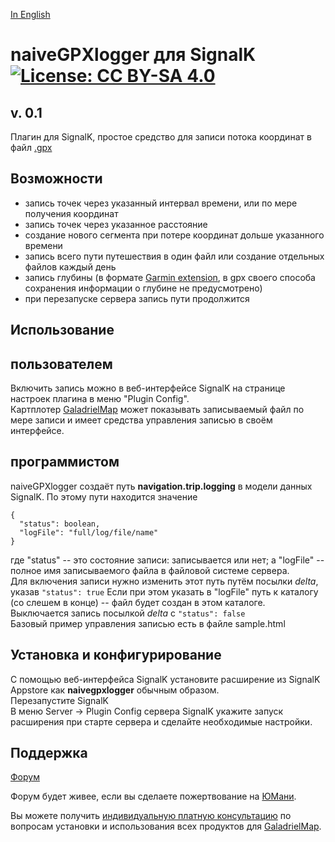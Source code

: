 [In English](https://github.com/VladimirKalachikhin/naiveGPXlogger/blob/master/README.md)  
# naiveGPXlogger для SignalK [![License: CC BY-SA 4.0](https://img.shields.io/badge/License-CC%20BY--SA%204.0-lightgrey.svg)](https://creativecommons.org/licenses/by-sa/4.0/)


## v. 0.1
Плагин для SignalK, простое средство для записи потока координат в файл [.gpx](https://www.topografix.com/gpx.asp)

## Возможности
* запись точек через указанный интервал времени, или по мере получения координат
* запись точек через указанное расстояние
* создание нового сегмента при потере координат дольше указанного времени
* запись всего пути путешествия в один файл или создание отдельных файлов каждый день
* запись глубины (в формате [Garmin extension](https://www8.garmin.com/xmlschemas/GpxExtensions/v3/GpxExtensionsv3.xsd), в gpx своего способа сохранения информации о глубине не предусмотрено)
* при перезапуске сервера запись пути продолжится

## Использование
## пользователем
Включить запись можно в веб-интерфейсе SignalK на странице настроек плагина в меню "Plugin Config".  
Картплотер [GaladrielMap](https://www.npmjs.com/package/galadrielmap_sk) может показывать записываемый файл по мере записи и имеет средства управления записью в своём интерфейсе.

## программистом
naiveGPXlogger создаёт путь **navigation.trip.logging** в модели данных SignalK. По этому пути находится значение

```
{
  "status": boolean,   
  "logFile": "full/log/file/name"
}
```

где "status" -- это состояние записи: записывается или нет; а "logFile" -- полное имя записываемого файла в файловой системе сервера.  
Для включения записи нужно изменить этот путь путём посылки _delta_, указав `"status": true` Если при этом указать в "logFile" путь к каталогу (со слешем в конце) -- файл будет создан в этом каталоге.  
Выключается запись посылкой _delta_ с `"status": false`  
Базовый пример управления записью есть в файле sample.html

## Установка и конфигурирование
С помощью веб-интерфейса SignalK установите расширение из  SignalK Appstore как **naivegpxlogger** обычным образом.  
Перезапустите SignalK  
В меню Server -> Plugin Config сервера SignalK укажите запуск расширения при старте сервера и сделайте необходимые настройки.

## Поддержка

[Форум](https://github.com/VladimirKalachikhin/Galadriel-map/discussions)

Форум будет живее, если вы сделаете пожертвование на [ЮМани](https://sobe.ru/na/galadrielmap).

Вы можете получить [индивидуальную платную консультацию](https://kwork.ru/training-consulting/20093293/konsultatsii-po-ustanovke-i-ispolzovaniyu-galadrielmap) по вопросам установки и использования всех продуктов для [GaladrielMap](https://www.npmjs.com/package/galadrielmap_sk).
